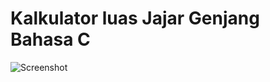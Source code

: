 # Kalkulator luas Jajar Genjang Bahasa C

![Screenshot](https://user-images.githubusercontent.com/62225185/213909541-ef70e9fb-1559-4bff-87ea-4e8de1cc4a42.png)
